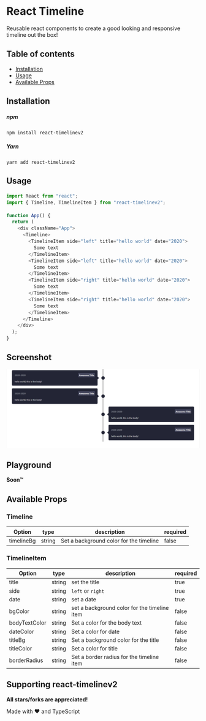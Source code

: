 # React Timeline

Reusable react components to create a good looking and responsive timeline out the box!

## Table of contents

- [Installation](#installation)
- [Usage](#usage)
- [Available Props](#available-props)

## Installation

##### npm

`npm install react-timelinev2`

##### Yarn

`yarn add react-timelinev2`

## Usage

```js
import React from "react";
import { Timeline, TimelineItem } from "react-timelinev2";

function App() {
  return (
    <div className="App">
      <Timeline>
        <TimelineItem side="left" title="hello world" date="2020">
          Some text
        </TimelineItem>
        <TimelineItem side="left" title="hello world" date="2020">
          Some text
        </TimelineItem>
        <TimelineItem side="right" title="hello world" date="2020">
          Some text
        </TimelineItem>
        <TimelineItem side="right" title="hello world" date="2020">
          Some text
        </TimelineItem>
      </Timeline>
    </div>
  );
}
```

## Screenshot

![screenshot](./react-timeline.png)

## Playground

**Soon™**

## Available Props

### Timeline

| Option     | type   | description                             | required |
| ---------- | ------ | --------------------------------------- | -------- |
| timelineBg | string | Set a background color for the timeline | false    |

### TimelineItem

| Option        | type   | description                                  | required |
| ------------- | ------ | -------------------------------------------- | -------- |
| title         | string | set the title                                | true     |
| side          | string | `left` or `right`                            | true     |
| date          | string | set a date                                   | true     |
| bgColor       | string | set a background color for the timeline item | false    |
| bodyTextColor | string | Set a color for the body text                | false    |
| dateColor     | string | Set a color for date                         | false    |
| titleBg       | string | Set a background color for the title         | false    |
| titleColor    | string | Set a color for title                        | false    |
| borderRadius  | string | Set a border radius for the timeline item    | false    |


## Supporting react-timelinev2

**All stars/forks are appreciated!**

Made with ❤ and TypeScript
